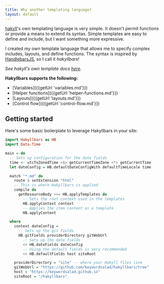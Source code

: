 ```yaml
---
title: Why another templating language?
layout: default
---
```


[hakyll][]'s own templating language is very simple. It doesn't permit functions or provide a means to extend its syntax. Simple templates are easy to define and include, but I want something more expressive.

I created my own template language that allows me to specify complex includes, layouts, and define functions. The syntax is inspired by [HandlebarsJS](https://handlebarsjs.com), so I call it _hakyllbars_!

_See hakyll's own template docs [here](https://jaspervdj.be/hakyll/tutorials/04-compilers.html)._

**Hakyllbars supports the following:**

* [Variables]({{getUrl 'variables.md'}})
* [Helper functions]({{getUrl 'helper-functions.md'}})
* [Layouts]({{getUrl 'layouts.md'}})
* [Control flow]({{getUrl 'control-flow.md'}})

## Getting started

Here's some basic boilerplate to leverage Hakyllbars in your site:

```haskell
import Hakyllbars as HB
import Data.Time

main = do
  -- Sets up configuration for the date fields
  time <- utcToZonedTime <$> getCurrentTimeZone <*> getCurrentTime
  let dateConfig = HB.defaultDateConfigWith defaultTimeLocale time

  match "*.md" do
    route $ setExtension "html"
    -- This is where Hakyllbars is applied
    compile do
      getResourceBody >>= HB.applyTemplates do
        -- Sets the root context used in the templates
        HB.applyContext context
        -- Applies the item content as a template
        HB.applyContent

  where
    context dateConfig =
      -- Sets up the git fields
      HB.gitFields providerDirectory gitWebUrl
        -- Sets up the date fields
        <> HB.dateFields dateConfig
        -- Using the default fields is very recommended
        <> HB.defaultFields host siteRoot

    providerDirectory = "site" -- where your Hakyll files live
    gitWebUrl = "https://github.com/keywordsalad/hakyllbars/tree"
    host = "https://keywordsalad.github.io"
    siteRoot = "/hakyllbars"
```

[hakyll]: https://jaspervdj.be/hakyll/
